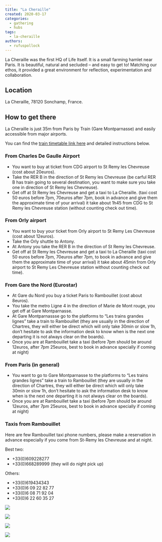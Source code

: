 ```yaml
---
title: "La Cheraille"
created: 2020-03-17
categories: 
  - gathering
  - hubs
tags: 
  - la-cheraille
authors: 
  - rufuspollock
---
```


La Cheraille was the first HQ of Life Itself. It is a small farming hamlet near Paris. It is beautiful, natural and secluded – and easy to get to! Matching our ethos, it provided a great environment for reflection, experimentation and collaboration.

## Location

La Cheraille, 78120 Sonchamp, France.

## How to get there

La Cheraille is just 35m from Paris by Train (Gare Montparnasse) and easily accessible from major airports.

You can find the [train timetable link here](https://www.horairetrain.net/horaires-parismontparnasse-rambouillet.html) and detailed instructions below.

### From Charles De Gaulle Airport

- You want to buy at ticket from CDG airport to St Remy les Chevreuse (cost about 20euros).
- Take the RER B in the direction of St Remy les Chevreuse (be carful RER B has train going to several destination, you want to make sure you take one in direction of St Remy les Chevreuse).
- Get off at St Remy les Chevreuse and get a taxi to La Cheraille. (taxi cost 50 euros before 7pm, 70euros after 7pm, book in advance and give them the approximate time of your arrival) it take about 1h45 from CDG to St Remy les Chevreuse station (without counting check out time).

### From Orly airport

- You want to buy your ticket from Orly airport to St Remy Les Chevreuse (cost about 12euros).
- Take the Orly shuttle to Antony.
- At Antony you take the RER B in the direction of St Remy les Chevreuse.
- Get off at St Remy les Chevreuse and get a taxi to La Cheraille (taxi cost 50 euros before 7pm, 70euros after 7pm, to book in advance and give them the approximate time of your arrival) it take about 45min from Orly airport to St Remy Les Chevreuse station without counting check out time).

### From Gare the Nord (Eurostar)

- At Gare du Nord you buy a ticket Paris to Rambouillet (cost about 8euros).
- You take the metro Ligne 4 in the direction of Marie de Mont rouge, you get off at Gare Montparnasse.
- At Gare Montparnassse go to the platforms to “Les trains grandes lignes” take a train to Rambouillet (they are usually in the direction of Chartres, they will either be direct which will only take 30min or slow 1h, don’t hesitate to ask the information desk to know when is the next one departing it is not always clear on the boards).
- Once you are at Rambouillet take a taxi (before 7pm should be around 12euros, after 7pm 25euros, best to book in advance specially if coming at night)

### From Paris (in general)

- You want to go to Gare Montparnasse to the platforms to “Les trains grandes lignes” take a train to Rambouillet (they are usually in the direction of Chartres, they will either be direct which will only take 30min or slow 1h, don’t hesitate to ask the information desk to know when is the next one departing it is not always clear on the boards).
- Once you are at Rambouillet take a taxi (before 7pm should be around 12euros, after 7pm 25euros, best to book in advance specially if coming at night)

### Taxis from Rambouillet

Here are few Rambouillet taxi phone numbers, please make a reservation in advance especially if you come from St-Remy les Chevreuse and at night.

Best two:

- +33(0)609228277
- +33(0)668289999 (they will do night pick up)

Others:

- +33(0)619434343
- +33(0)6 09 22 82 77
- +33(0)6 08 71 92 04
- +33(0)6 22 60 35 27

![](/assets/images/21640815_10155924349961833_1307174806230619049_o.jpg)

![](/assets/images/dsc_9495bw_sarah_hickson.jpg)

![](/assets/images/dsc_9987_sarah_hickson.jpg)

![](/assets/images/dsc_8796_sarah_hickson_768x512.jpg)
